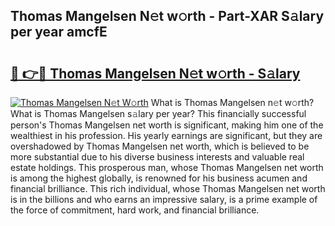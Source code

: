 ## Thomas Mangelsen N𝚎t w𝚘rth - Part-XAR S𝚊lary per year amcfE

# <h2><a href="http://gc343ri.nevu.top/?p=Thomas+Mangelsen">🔗 👉🔴 Thomas Mangelsen N𝚎t w𝚘rth - S𝚊lary</a></h2>

[![Thomas Mangelsen N𝚎t W𝚘rth](https://i.imgur.com/Oavwk0R.jpeg)](http://gc343ri.nevu.top/?p=Thomas+Mangelsen)
What is Thomas Mangelsen n𝚎t w𝚘rth? What is Thomas Mangelsen s𝚊lary per year?
This financially successful person's Thomas Mangelsen net worth is significant, making him one of the wealthiest in his profession. His yearly earnings are significant, but they are overshadowed by Thomas Mangelsen net worth, which is believed to be more substantial due to his diverse business interests and valuable real estate holdings. This prosperous man, whose Thomas Mangelsen net worth is among the highest globally, is renowned for his business acumen and financial brilliance. This rich individual, whose Thomas Mangelsen net worth is in the billions and who earns an impressive salary, is a prime example of the force of commitment, hard work, and financial brilliance.
